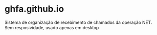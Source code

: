 # ghfa.github.io
Sistema de organização de recebimento de chamados da operação NET.
Sem resposividade, usado apenas em desktop
